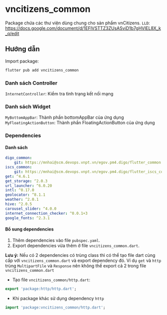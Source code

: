 # vncitizens_common

Package chứa các thư viện dùng chung cho sản phẩm vnCitizens.
`LLD`: https://docs.google.com/document/d/1EFlVSTTZ3ZUsASviD1b7gHVlEL8X_k_q/edit

## Hướng dẫn

Import package:

```bash
flutter pub add vncitizens_common
```

### Danh sách Controller

`InternetController`: Kiểm tra tình trạng kết nối mạng

### Danh sách Widget

`MyBottomAppBar`: Thành phần bottomAppBar của ứng dụng
`MyFloatingActionButton`: Thành phần FloatingActionButton của ứng dụng

### Dependencies

#### Danh sách

```yaml
digo_common:
    git: https://mnhai@scm.devops.vnpt.vn/egov.pm4.digo/flutter_common.git
iscs_common:
    git: https://mnhai@scm.devops.vnpt.vn/egov.pm4.digo/flutter_iscs_common.git
get: ^4.6.1
get_storage: ^2.0.3
url_launcher: ^6.0.20
intl: ^0.17.0
geolocator: ^8.1.1
weather: ^2.0.1
hive: ^2.0.5
carousel_slider: ^4.0.0
internet_connection_checker: ^0.0.1+3
google_fonts: ^2.3.1
```

#### Bổ sung dependencies

1. Thêm dependencies vào file `pubspec.yaml`.
2. Export dependencies vừa thêm ở file `vncitizens_common.dart`.

**Lưu ý:** Nếu có 2 dependencies có trùng class thì có thể tạo file dart cùng cấp với `vncitizens_common.dart` và export dependency đó. Ví dụ `get` và `http` trùng `MultipartFile` và `Response` nên không thể export cả 2 trong file `vncitizens_common.dart`

- Tạo file `vncitizens_common/http.dart`:
```dart
export 'package:http/http.dart';
```
- Khi package khác sử dụng dependency `http`
```dart
import 'package:vncitizens_common/http.dart';
```